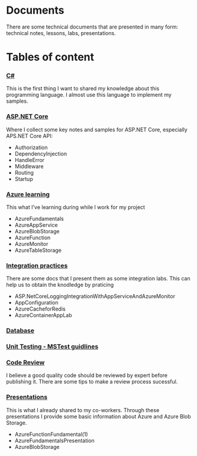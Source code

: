 # Documents
There are some technical documents that are presented in many form: technical notes, lessons, labs, presentations.

# Tables of content
### [C#](https://github.com/GiangHM/Documents/tree/master/C%23)
This is the first thing I want to shared my knowledge about this programming language. I almost use this language to implement my samples.

### [ASP.NET Core](https://blog.slaks.net/2013-10-11/threads-vs-tasks/)
Where I collect some key notes and samples for ASP.NET Core, especially APS.NET Core API:
 - Authorization
 - DependencyInjection
 - HandleError
 - Middleware
 - Routing
 - Startup

### [Azure learning](https://github.com/GiangHM/Documents/tree/master/AzureLearning)
This what I've learning during while I work for my project
 - AzureFundamentals
 - AzureAppService
 - AzureBlobStorage
 - AzureFunction
 - AzureMonitor
 - AzureTableStorage
    
### [Integration practices](https://github.com/GiangHM/Documents/tree/master/IntegrationPractices)
There are some docs that I present them as some integration labs. This can help us to obtain the knodledge by praticing
 - ASP.NetCoreLoggingIntegrationWithAppServiceAndAzureMonitor
 - AppConfiguration
 - AzureCacheforRedis
 - AzureContainerAppLab
   
### [Database](https://github.com/GiangHM/Documents/tree/master/Database)

### [Unit Testing - MSTest guidlines](https://github.com/GiangHM/Documents/tree/master/MSTestGuideline)

### [Code Review](https://github.com/GiangHM/Documents/tree/master/CodeReviewCheckList)
I believe a good quality code should be reviewed by expert before publishing it. There are some tips to make a review process sucessful.

### [Presentations](https://github.com/GiangHM/Documents/tree/master/TechnicalPresentations)
This is what I already shared to my co-workers. Through these presentations I provide some basic information about Azure and Azure Blob Storage.
 - AzureFunctionFundamental(1)
 - AzureFundamentalsPresentation
 - AzureBlobStorage



